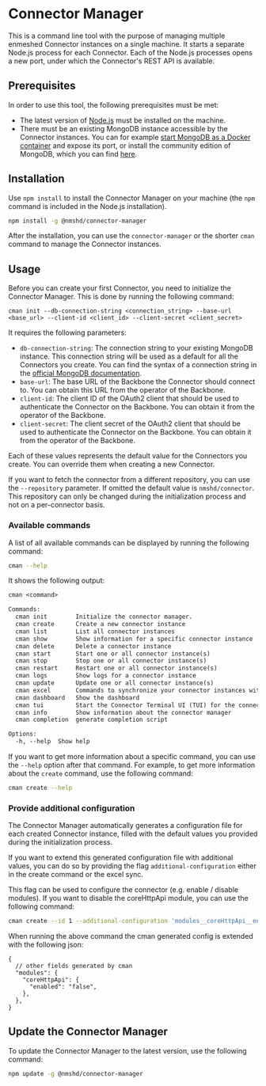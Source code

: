 # Connector Manager

This is a command line tool with the purpose of managing multiple enmeshed Connector instances on a single machine. It starts a separate Node.js process for each Connector. Each of the Node.js processes opens a new port, under which the Connector's REST API is available.

## Prerequisites

In order to use this tool, the following prerequisites must be met:

- The latest version of [Node.js](https://nodejs.org/en/download) must be installed on the machine.
- There must be an existing MongoDB instance accessible by the Connector instances. You can for example [start MongoDB as a Docker container](https://hub.docker.com/_/mongo/) and expose its port, or install the community edition of MongoDB, which you can find [here](https://www.mongodb.com/try/download/community).

## Installation

Use `npm install` to install the Connector Manager on your machine (the `npm` command is included in the Node.js installation).

```bash
npm install -g @nmshd/connector-manager
```

After the installation, you can use the `connector-manager` or the shorter `cman` command to manage the Connector instances.

## Usage

Before you can create your first Connector, you need to initialize the Connector Manager. This is done by running the following command:

```text
cman init --db-connection-string <connection_string> --base-url <base_url> --client-id <client_id> --client-secret <client_secret>
```

It requires the following parameters:

- `db-connection-string`: The connection string to your existing MongoDB instance. This connection string will be used as a default for all the Connectors you create.
  You can find the syntax of a connection string in the [official MongoDB documentation](https://www.mongodb.com/docs/manual/reference/connection-string/#srv-connection-format).
- `base-url`: The base URL of the Backbone the Connector should connect to. You can obtain this URL from the operator of the Backbone.
- `client-id`: The client ID of the OAuth2 client that should be used to authenticate the Connector on the Backbone. You can obtain it from the operator of the Backbone.
- `client-secret`: The client secret of the OAuth2 client that should be used to authenticate the Connector on the Backbone. You can obtain it from the operator of the Backbone.

Each of these values represents the default value for the Connectors you create. You can override them when creating a new Connector.

If you want to fetch the connector from a different repository, you can use the `--repository` parameter. If omitted the default value is `nmshd/connector`. This repository can only be changed during the initialization process and not on a per-connector basis.

### Available commands

A list of all available commands can be displayed by running the following command:

```bash
cman --help
```

It shows the following output:

```txt
cman <command>

Commands:
  cman init        Initialize the connector manager.
  cman create      Create a new connector instance
  cman list        List all connector instances
  cman show        Show information for a specific connector instance
  cman delete      Delete a connector instance
  cman start       Start one or all connector instance(s)
  cman stop        Stop one or all connector instance(s)
  cman restart     Restart one or all connector instance(s)
  cman logs        Show logs for a connector instance
  cman update      Update one or all connector instance(s)
  cman excel       Commands to synchronize your connector instances with an Excel file.
  cman dashboard   Show the dashboard
  cman tui         Start the Connector Terminal UI (TUI) for the connector with the given id.
  cman info        Show information about the connector manager
  cman completion  generate completion script

Options:
  -h, --help  Show help                                                [boolean]
```

If you want to get more information about a specific command, you can use the `--help` option after that command. For example, to get more information about the `create` command, use the following command:

```bash
cman create --help
```

### Provide additional configuration

The Connector Manager automatically generates a configuration file for each created Connector instance, filled with the default values you provided during the initialization process.

If you want to extend this generated configuration file with additional values, you can do so by providing the flag `additional-configuration` either in the create command or the excel sync.

This flag can be used to configure the connector (e.g. enable / disable modules). If you want to disable the coreHttpApi module, you can use the following command:

```bash
cman create --id 1 --additional-configuration 'modules__coreHttpApi__enabled=false'
```

When running the above command the cman generated config is extended with the following json:

```jsonc
{
  // other fields generated by cman
  "modules": {
    "coreHttpApi": {
      "enabled": "false",
    },
  },
}
```

## Update the Connector Manager

To update the Connector Manager to the latest version, use the following command:

```bash
npm update -g @nmshd/connector-manager
```
